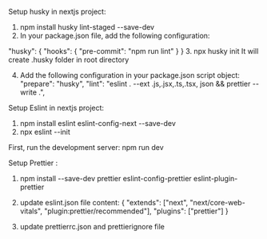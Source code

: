 Setup husky in nextjs project:
1. npm install husky lint-staged --save-dev
2. In your package.json file, add the following configuration:

"husky": {
  "hooks": {
    "pre-commit": "npm run lint"
  }
}
3. npx husky init
It will create .husky folder in root directory

4. Add the following configuration in your package.json script object:
 "prepare": "husky",
 "lint": "eslint . --ext .js,.jsx,.ts,.tsx, json && prettier --write .",

Setup Eslint in nextjs project:
1. npm install eslint eslint-config-next --save-dev
2. npx eslint --init


First, run the development server:
npm run dev

Setup Prettier :
1. npm install --save-dev prettier eslint-config-prettier eslint-plugin-prettier

2. update eslint.json file content:
{
  "extends": ["next", "next/core-web-vitals", "plugin:prettier/recommended"],
  "plugins": ["prettier"]
}
3. update prettierrc.json and prettierignore file